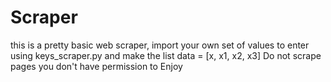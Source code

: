 # Scraper

this is a pretty basic web scraper, import your own set of values to enter using keys_scraper.py and make the list data = [x, x1, x2, x3]
Do not scrape pages you don't have permission to
Enjoy
